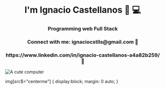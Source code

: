<h1 align="center"> I'm Ignacio Castellanos  🧔 💻  </h1>
<h3 align="center">Programming web Full Stack</h3>


<h3 align="center">Connect with me: ignaciocstlls@gmail.com 📧</h3>
<h3 align="center">https://www.linkedin.com/in/ignacio-castellanos-a4a82b259/ 📧</h3>
<p align="left">
</p>


![A cute computer](https://user-images.githubusercontent.com/116003329/217473826-1c17f817-0e08-4359-982c-41c9c1bbcca8.gif)

img[src$="centerme"] { display:block; margin: 0 auto; }


